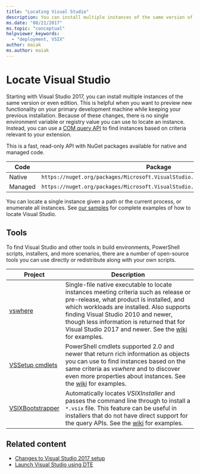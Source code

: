 ```yaml
---
title: "Locating Visual Studio"
description: You can install multiple instances of the same version of Visual Studio. Learn how to use a COM query API to find the instance that you want.
ms.date: "08/21/2017"
ms.topic: "conceptual"
helpviewer_keywords:
  - "deployment, VSIX"
author: maiak
ms.author: maiak
---
```

# Locate Visual Studio

Starting with Visual Studio 2017, you can install multiple instances of the same version or even edition. This is helpful when you want to preview new functionality on your primary development machine while keeping your previous installation. Because of these changes, there is no single environment variable or registry value you can use to locate an instance. Instead, you can use a [COM query API](/dotnet/api/microsoft.visualstudio.setup.configuration) to find instances based on criteria relevant to your extension.

This is a fast, read-only API with NuGet packages available for native and managed code.

| Code | Package |
| ---- | --- |
| Native | `https://nuget.org/packages/Microsoft.VisualStudio.Setup.Configuration.Native` |
| Managed | `https://nuget.org/packages/Microsoft.VisualStudio.Setup.Configuration.Interop` |

You can locate a single instance given a path or the current process, or enumerate all instances. See [our samples](https://github.com/Microsoft/vs-setup-samples) for complete examples of how to locate Visual Studio.

## Tools

To find Visual Studio and other tools in build environments, PowerShell scripts, installers, and more scenarios, there are a number of open-source tools you can use directly or redistribute along with your own scripts.

| Project | Description |
| ------- | ----------- |
| [vswhere](https://github.com/Microsoft/vswhere) | Single-file native executable to locate instances meeting criteria such as release or pre-release, what product is installed, and which workloads are installed. Also supports finding Visual Studio 2010 and newer, though less information is returned that for Visual Studio 2017 and newer. See the [wiki](https://github.com/Microsoft/vswhere/wiki) for examples. |
| [VSSetup cmdlets](https://github.com/Microsoft/vssetup.powershell) | PowerShell cmdlets supported 2.0 and newer that return rich information as objects you can use to find instances based on the same criteria as *vswhere* and to discover even more properties about instances. See the [wiki](https://github.com/Microsoft/vssetup.powershell/wiki) for examples. |
| [VSIXBootstrapper](https://github.com/Microsoft/vsixbootstrapper) | Automatically locates *VSIXInstaller* and passes the command line through to install a `*.vsix` file. This feature can be useful in installers that do not have direct support for the query APIs. See the [wiki](https://github.com/Microsoft/vsixbootstrapper/wiki) for examples. |

## Related content

* [Changes to Visual Studio 2017 setup](https://devblogs.microsoft.com/setup/changes-to-visual-studio-15-setup/)
* [Launch Visual Studio using DTE](launch-visual-studio-dte.md)
